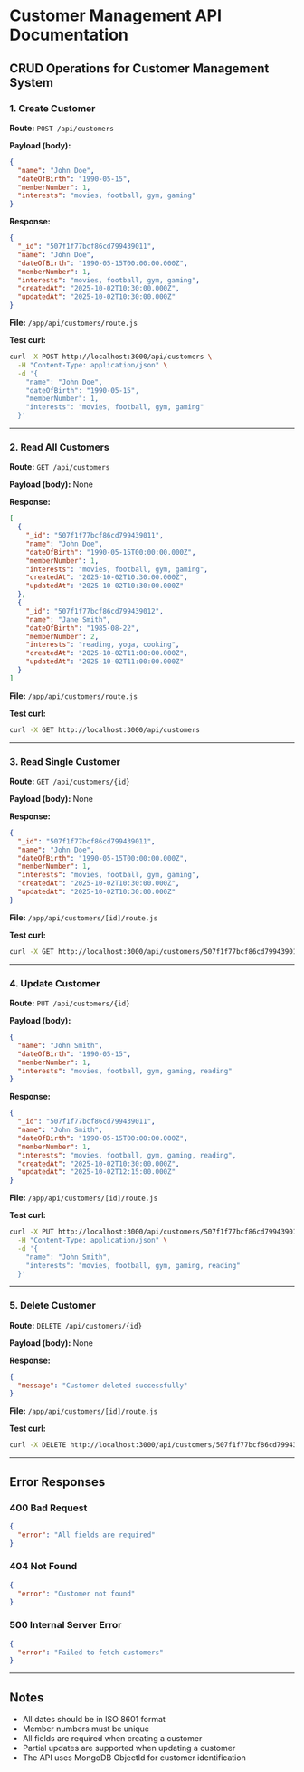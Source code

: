 # Customer Management API Documentation

## CRUD Operations for Customer Management System

### 1. Create Customer

**Route:** `POST /api/customers`

**Payload (body):**
```json
{
  "name": "John Doe",
  "dateOfBirth": "1990-05-15",
  "memberNumber": 1,
  "interests": "movies, football, gym, gaming"
}
```

**Response:**
```json
{
  "_id": "507f1f77bcf86cd799439011",
  "name": "John Doe",
  "dateOfBirth": "1990-05-15T00:00:00.000Z",
  "memberNumber": 1,
  "interests": "movies, football, gym, gaming",
  "createdAt": "2025-10-02T10:30:00.000Z",
  "updatedAt": "2025-10-02T10:30:00.000Z"
}
```

**File:** `/app/api/customers/route.js`

**Test curl:**
```bash
curl -X POST http://localhost:3000/api/customers \
  -H "Content-Type: application/json" \
  -d '{
    "name": "John Doe",
    "dateOfBirth": "1990-05-15",
    "memberNumber": 1,
    "interests": "movies, football, gym, gaming"
  }'
```

---

### 2. Read All Customers

**Route:** `GET /api/customers`

**Payload (body):** None

**Response:**
```json
[
  {
    "_id": "507f1f77bcf86cd799439011",
    "name": "John Doe",
    "dateOfBirth": "1990-05-15T00:00:00.000Z",
    "memberNumber": 1,
    "interests": "movies, football, gym, gaming",
    "createdAt": "2025-10-02T10:30:00.000Z",
    "updatedAt": "2025-10-02T10:30:00.000Z"
  },
  {
    "_id": "507f1f77bcf86cd799439012",
    "name": "Jane Smith",
    "dateOfBirth": "1985-08-22",
    "memberNumber": 2,
    "interests": "reading, yoga, cooking",
    "createdAt": "2025-10-02T11:00:00.000Z",
    "updatedAt": "2025-10-02T11:00:00.000Z"
  }
]
```

**File:** `/app/api/customers/route.js`

**Test curl:**
```bash
curl -X GET http://localhost:3000/api/customers
```

---

### 3. Read Single Customer

**Route:** `GET /api/customers/{id}`

**Payload (body):** None

**Response:**
```json
{
  "_id": "507f1f77bcf86cd799439011",
  "name": "John Doe",
  "dateOfBirth": "1990-05-15T00:00:00.000Z",
  "memberNumber": 1,
  "interests": "movies, football, gym, gaming",
  "createdAt": "2025-10-02T10:30:00.000Z",
  "updatedAt": "2025-10-02T10:30:00.000Z"
}
```

**File:** `/app/api/customers/[id]/route.js`

**Test curl:**
```bash
curl -X GET http://localhost:3000/api/customers/507f1f77bcf86cd799439011
```

---

### 4. Update Customer

**Route:** `PUT /api/customers/{id}`

**Payload (body):**
```json
{
  "name": "John Smith",
  "dateOfBirth": "1990-05-15",
  "memberNumber": 1,
  "interests": "movies, football, gym, gaming, reading"
}
```

**Response:**
```json
{
  "_id": "507f1f77bcf86cd799439011",
  "name": "John Smith",
  "dateOfBirth": "1990-05-15T00:00:00.000Z",
  "memberNumber": 1,
  "interests": "movies, football, gym, gaming, reading",
  "createdAt": "2025-10-02T10:30:00.000Z",
  "updatedAt": "2025-10-02T12:15:00.000Z"
}
```

**File:** `/app/api/customers/[id]/route.js`

**Test curl:**
```bash
curl -X PUT http://localhost:3000/api/customers/507f1f77bcf86cd799439011 \
  -H "Content-Type: application/json" \
  -d '{
    "name": "John Smith",
    "interests": "movies, football, gym, gaming, reading"
  }'
```

---

### 5. Delete Customer

**Route:** `DELETE /api/customers/{id}`

**Payload (body):** None

**Response:**
```json
{
  "message": "Customer deleted successfully"
}
```

**File:** `/app/api/customers/[id]/route.js`

**Test curl:**
```bash
curl -X DELETE http://localhost:3000/api/customers/507f1f77bcf86cd799439011
```

---

## Error Responses

### 400 Bad Request
```json
{
  "error": "All fields are required"
}
```

### 404 Not Found
```json
{
  "error": "Customer not found"
}
```

### 500 Internal Server Error
```json
{
  "error": "Failed to fetch customers"
}
```

---

## Notes

- All dates should be in ISO 8601 format
- Member numbers must be unique
- All fields are required when creating a customer
- Partial updates are supported when updating a customer
- The API uses MongoDB ObjectId for customer identification